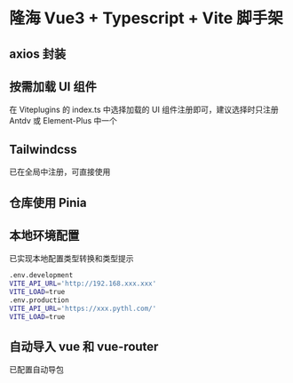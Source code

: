# 隆海 Vue3 + Typescript + Vite 脚手架

## axios 封装

## 按需加载 UI 组件

在 Viteplugins 的 index.ts 中选择加载的 UI 组件注册即可，建议选择时只注册 Antdv 或 Element-Plus 中一个

## Tailwindcss

已在全局中注册，可直接使用

## 仓库使用 Pinia

## 本地环境配置

已实现本地配置类型转换和类型提示

```bash
.env.development
VITE_API_URL='http://192.168.xxx.xxx'
VITE_LOAD=true
.env.production
VITE_API_URL='https://xxx.pythl.com/'
VITE_LOAD=true
```

## 自动导入 vue 和 vue-router

已配置自动导包
